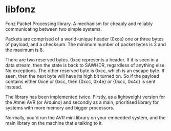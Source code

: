 libfonz
=======

Fonz Packet Processing library. A mechanism for cheaply and reliably
communicating between two simple systems.

Packets are comprised of a world-unique header (0xce) one or three bytes
of payload, and a checksum. The minimum number of packet bytes is 3 and
the maximum is 8.

There are two reserved bytes. 0xce represents a header. If it is seen in
a data stream, then the state is back to SAWHDR, regardless of anything
else. No exceptions. The other reserved byte is 0xcc, which is an escape
byte. If seen, then the next byte will have its high bit turned on. So
if the payload contains either 0xce or 0xcc, then {0xcc, 0x4e} or {0xcc,
0x4c} is sent instead.

The library has been implemented twice. Firstly, as a lightweight version
for the Atmel AVR (or Arduino) and secondly as a main, prioritised
library for systems with more memory and bigger processors.

Normally, you'd run the AVR mini library on your embedded system, and
the main library on the machine that's talking to it.
